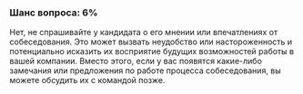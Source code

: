 ### Шанс вопроса: 6%

Нет, не спрашивайте у кандидата о его мнении или впечатлениях от собеседования. Это может вызвать неудобство или настороженность и потенциально исказить их восприятие будущих возможностей работы в вашей компании. Вместо этого, если у вас появятся какие-либо замечания или предложения по работе процесса собеседования, вы можете обсудить их с командой позже.